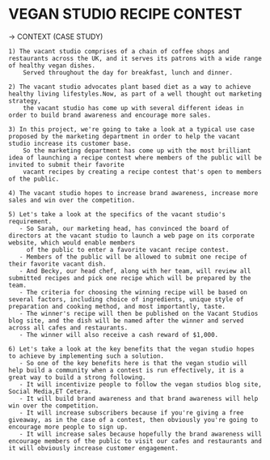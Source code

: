 # VEGAN STUDIO RECIPE CONTEST
  -> CONTEXT (CASE STUDY)
  
    1) The vacant studio comprises of a chain of coffee shops and restaurants across the UK, and it serves its patrons with a wide range of healthy vegan dishes.
        Served throughout the day for breakfast, lunch and dinner.

    2) The vacant studio advocates plant based diet as a way to achieve healthy living lifestyles.Now, as part of a well thought out marketing strategy,
        the vacant studio has come up with several different ideas in order to build brand awareness and encourage more sales.

    3) In this project, we're going to take a look at a typical use case proposed by the marketing department in order to help the vacant studio increase its customer base.
        So the marketing department has come up with the most brilliant idea of launching a recipe contest where members of the public will be invited to submit their favorite
        vacant recipes by creating a recipe contest that's open to members of the public.

    4) The vacant studio hopes to increase brand awareness, increase more sales and win over the competition.

    5) Let's take a look at the specifics of the vacant studio's requirement.
       - So Sarah, our marketing head, has convinced the board of directors at the vacant studio to launch a web page on its corporate website, which would enable members
         of the public to enter a favorite vacant recipe contest.
       - Members of the public will be allowed to submit one recipe of their favorite vacant dish.
       - And Becky, our head chef, along with her team, will review all submitted recipes and pick one recipe which will be prepared by the team.
       - The criteria for choosing the winning recipe will be based on several factors, including choice of ingredients, unique style of preparation and cooking method, and most importantly, taste.
       - The winner's recipe will then be published on the Vacant Studios blog site, and the dish will be named after the winner and served across all cafes and restaurants.
       - The winner will also receive a cash reward of $1,000.

    6) Let's take a look at the key benefits that the vegan studio hopes to achieve by implementing such a solution.
       - So one of the key benefits here is that the vegan studio will help build a community when a contest is run effectively, it is a great way to build a strong following.
       - It will incentivize people to follow the vegan studios blog site, Social Media,ET Cetera.
       - It will build brand awareness and that brand awareness will help win over the competition.
       - It will increase subscribers because if you're giving a free giveaway, as in the case of a contest, then obviously you're going to encourage more people to sign up.
       - It will increase sales because hopefully the brand awareness will encourage members of the public to visit our cafes and restaurants and it will obviously increase customer engagement.

